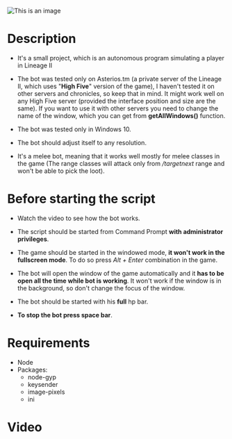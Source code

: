 
![This is an image](https://github.com/olesgeras/Lineage2-bot/blob/main/image.jpg)

# Description

* It's a small project, which is an autonomous program simulating a player in Lineage II

* The bot was tested only on Asterios.tm (a private server of the Lineage II, which uses "__High Five__" version of the game),
I haven't tested it on other servers and chronicles, so keep that in mind. It might work well on any High Five server (provided the interface position and size are the same). If you want to use it with other servers you need to change the name of the window, which you can get from __getAllWindows()__ function.

* The bot was tested only in Windows 10.

* The bot should adjust itself to any resolution.

* It's a melee bot, meaning that it works well mostly for melee classes in the game (The range classes will attack only from */targetnext* range and won't be able to pick the loot).


# Before starting the script

* Watch the video to see how the bot works.

* The script should be started from Command Prompt __with administrator privileges__.

* The game should be started in the windowed mode, __it won't work in the fullscreen mode__. To do so press _Alt + Enter_ combination in the game.

* The bot will open the window of the game automatically and it __has to be open all the time while bot is working__.
It won't work if the window is in the background, so don't change the focus of the window.

* The bot should be started with his __full__ hp bar.

* __To stop the bot press space bar__.

# Requirements

- Node
- Packages:
  - node-gyp
  - keysender
  - image-pixels
  - ini

# Video
